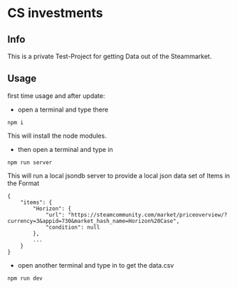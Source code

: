 # CS investments

## Info
This is a private Test-Project for getting Data out of the Steammarket.

## Usage
first time usage and after update:
- open a terminal and type there 
~~~
npm i
~~~
This will install the node modules.

- then open a terminal and type in
~~~
npm run server
~~~
This will run a local jsondb server to provide a local json data set of Items in the Format 
~~~
{
    "items": {
        "Horizon": {
            "url": "https://steamcommunity.com/market/priceoverview/?currency=3&appid=730&market_hash_name=Horizon%20Case",
            "condition": null
        },
        ...
    }
}
~~~

- open another terminal and type in to get the data.csv
~~~
npm run dev
~~~